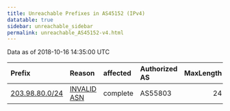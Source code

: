 ```yaml
---
title: Unreachable Prefixes in AS45152 (IPv4)
datatable: true
sidebar: unreachable_sidebar
permalink: unreachable_AS45152-v4.html
---
```


Data as of 2018-10-16 14:35:00 UTC


<div class="datatable-begin"></div>

| Prefix                                                 | Reason                                                                                                | affected   | Authorized AS   |   MaxLength | Anchor                                       |   unreachable /24s |
|:-------------------------------------------------------|:------------------------------------------------------------------------------------------------------|:-----------|:----------------|------------:|:---------------------------------------------|-------------------:|
| [203.98.80.0/24](https://stat.ripe.net/203.98.80.0/24) | [INVALID ASN](https://rpki-validator.ripe.net/announcement-preview?asn=AS45152&prefix=203.98.80.0/24) | complete   | AS55803         |          24 | [APNIC](unreachable_APNIC_RPKI_Root-v4.html) |                  1 |

<div class="datatable-end"></div>